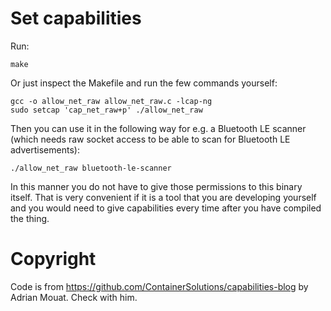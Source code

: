 # Set capabilities

Run:

```
make
```

Or just inspect the Makefile and run the few commands yourself:

```
gcc -o allow_net_raw allow_net_raw.c -lcap-ng
sudo setcap 'cap_net_raw+p' ./allow_net_raw
```

Then you can use it in the following way for e.g. a Bluetooth LE scanner (which needs raw socket access to be able to scan for Bluetooth LE advertisements):

```
./allow_net_raw bluetooth-le-scanner
```

In this manner you do not have to give those permissions to this binary itself. That is very convenient if it is a tool that you are developing yourself and you would need to give capabilities every time after you have compiled the thing.

# Copyright

Code is from https://github.com/ContainerSolutions/capabilities-blog by Adrian Mouat. Check with him.


